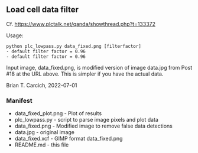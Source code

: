 ## Load cell data filter
Cf. https://www.plctalk.net/qanda/showthread.php?t=133372

Usage:

    python plc_lowpass.py data_fixed.png [filterfactor]
    - default filter factor = 0.96
    - default filter factor = 0.96

Input image, data_fixed.png, is modified version of image data.jpg
from Post #18 at the URL above.  This is simpler if you have the
actual data.

Brian T. Carcich, 2022-07-01


### Manifest

* data_fixed_plot.png - Plot of results
* plc_lowpass.py - script to parse image pixels and plot data
* data_fixed.png - Modified image to remove false data detections
* data.jpg - original image
* data_fixed.xcf - GIMP format data_fixed.png
* README.md - this file
